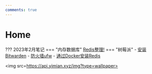 ```yaml
---
comments: true
---
```

 
# Home

??? 2023年2月笔记
    === "内存数据库"
        [Redis整理!](app/redis/redisTidy/)
    === "树莓派"
        - [安装Bitwarden](pc/raspberry/bitwarden/)
        - [防火墙ufw](pc/raspberry/ufw)
        - [通过Docker安装Redis](pc/raspberry/redis)


<img src=https://api.yimian.xyz/img?type=wallpaper>


<!-- cusdis评论位置 -->
<div id="cusdis_thread"
  data-host="https://cusdis.com"
  data-app-id="12830b58-fda6-4135-99ce-e5f771bd3070"
  data-page-id="{{ PAGE_ID }}"
  data-page-url="https://121rh.com/about"
  data-page-title="主页评论"
  ></div>
  <script async defer src="https://cusdis.com/js/cusdis.es.js"></script>
  <script>
  window.CUSDIS_LOCALE = {
    "powered_by": "评论由 Cusdis 提供",
    "post_comment": "发送",
    "loading": "加载中",
    "email": "邮箱地址 (可选)",
    "nickname": "昵称",
    "reply_placeholder": "回复内容...",
    "reply_btn": "回复",
    "sending": "发送中...",
    "mod_badge": "管理员",
    "content_is_required": "内容不能为空",
    "nickname_is_required": "昵称不能为空",
    "comment_has_been_sent": "评论已发送，管理员审核通过后会展示"
  }
  </script>